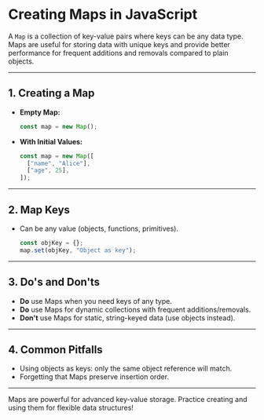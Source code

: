 # Creating Maps in JavaScript

A `Map` is a collection of key-value pairs where keys can be any data type. Maps are useful for storing data with unique keys and provide better performance for frequent additions and removals compared to plain objects.

---

## 1. Creating a Map

- **Empty Map:**
  ```js
  const map = new Map();
  ```
- **With Initial Values:**
  ```js
  const map = new Map([
    ["name", "Alice"],
    ["age", 25],
  ]);
  ```

---

## 2. Map Keys

- Can be any value (objects, functions, primitives).
  ```js
  const objKey = {};
  map.set(objKey, "Object as key");
  ```

---

## 3. Do's and Don'ts

- **Do** use Maps when you need keys of any type.
- **Do** use Maps for dynamic collections with frequent additions/removals.
- **Don't** use Maps for static, string-keyed data (use objects instead).

---

## 4. Common Pitfalls

- Using objects as keys: only the same object reference will match.
- Forgetting that Maps preserve insertion order.

---

Maps are powerful for advanced key-value storage. Practice creating and using them for flexible data structures!
